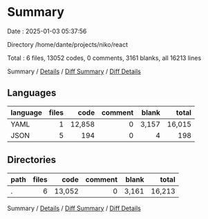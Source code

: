 # Summary

Date : 2025-01-03 05:37:56

Directory /home/dante/projects/niko/react

Total : 6 files,  13052 codes, 0 comments, 3161 blanks, all 16213 lines

Summary / [Details](details.md) / [Diff Summary](diff.md) / [Diff Details](diff-details.md)

## Languages
| language | files | code | comment | blank | total |
| :--- | ---: | ---: | ---: | ---: | ---: |
| YAML | 1 | 12,858 | 0 | 3,157 | 16,015 |
| JSON | 5 | 194 | 0 | 4 | 198 |

## Directories
| path | files | code | comment | blank | total |
| :--- | ---: | ---: | ---: | ---: | ---: |
| . | 6 | 13,052 | 0 | 3,161 | 16,213 |

Summary / [Details](details.md) / [Diff Summary](diff.md) / [Diff Details](diff-details.md)